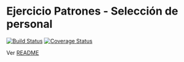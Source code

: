 # Ejercicio Patrones - Selección de personal

[![Build Status](https://travis-ci.org/uqbar-project/eg-seleccion-personal-xtend.svg?branch=double-dispatch)](https://travis-ci.org/uqbar-project/eg-seleccion-personal-xtend) [![Coverage Status](https://coveralls.io/repos/github/uqbar-project/eg-seleccion-personal-xtend/badge.svg?branch=double-dispatch&service=github)](https://coveralls.io/github/uqbar-project/eg-seleccion-personal-xtend?branch=double-dispatch&service=github)

Ver [README](https://github.com/uqbar-project/eg-seleccion-personal-xtend/blob/dispatch/README.md)
